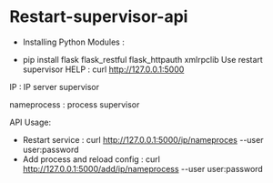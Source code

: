 # Restart-supervisor-api 
- Installing Python Modules : 
+ pip install flask flask_restful flask_httpauth xmlrpclib
Use restart supervisor
HELP : curl http://127.0.0.1:5000

IP : IP server supervisor

nameprocess : process supervisor

API Usage:
- Restart service :   curl http://127.0.0.1:5000/ip/nameproces --user user:password
- Add process and reload config : curl http://127.0.0.1:5000/add/ip/nameprocess --user user:password
